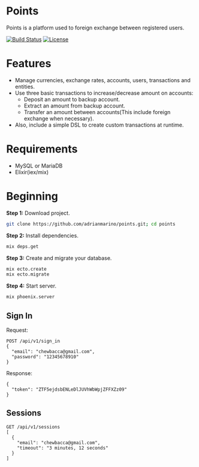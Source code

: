 # Points
  Points is a platform used to foreign exchange between registered users.

  [![Build Status](https://travis-ci.org/adrianmarino/points.svg?branch=master)](https://travis-ci.org/adrianmarino/points)
  [![License](http://img.shields.io/:license-mit-blue.svg)](http://badges.mit-license.org)

# Features
  * Manage currencies, exchange rates, accounts, users, transactions and entities.
  * Use three basic transactions to increase/decrease amount on accounts:
    * Deposit an amount to backup account.
    * Extract an amount from backup account.
    * Transfer an amount between accounts(This include foreign exchange when necessary).
  * Also, include a simple DSL to create custom transactions at runtime.

# Requirements

* MySQL or MariaDB
* Elixir(iex/mix)

# Beginning

**Step 1:** Download project.
```bash
git clone https://github.com/adrianmarino/points.git; cd points
```
**Step 2:** Install dependencies.
```bash
mix deps.get
```
**Step 3:** Create and migrate your database.
```bash
mix ecto.create
mix ecto.migrate
```
**Step 4:** Start server.
```bash
mix phoenix.server
```

## Sign In
Request:
```
POST /api/v1/sign_in
{
  "email": "chewbacca@gmail.com",
  "password": "12345678910"
}
```
Response:
```
{
  "token": "ZTF5ejdsbENLeDlJUVhWbWpjZFFXZz09"
}
```
## Sessions
```
GET /api/v1/sessions
[
  {
    "email": "chewbacca@gmail.com",
    "timeout": "3 minutes, 12 seconds"
  }
]
```
